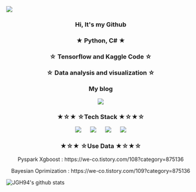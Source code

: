 <img src="https://capsule-render.vercel.app/api?type=waving&color=3296D7&height=300&section=header&text=We-Co&%20render&fontSize=90&fontColor=F9FFFF" />
<h3 align="center"><b> Hi, It's my Github  </b></h3>
<h3 align="center"><b> ★ Python, C# ★  </b></h3> 
<h3 align="center"><b> ☆     Tensorflow and Kaggle Code   ☆  </b></h3>
<h3 align="center"><b> ☆     Data analysis and visualization   ☆  </b></h3>
<h3 align="center"><b>  My blog  </b></h3>
<p align="center"> 
    <a href="https://we-co.tistory.com/">
        <img 
            src="https://img.shields.io/badge/-MyBlog-52478B?style=plastic&logo=Bitdefender&logoColor=white&link=https://we-co.tistory.com/"
            style="height : auto; margin-left : 10px; margin-right : 10px;"/>
    </a>  
    <h3 align="center"><b>★☆★ ☆Tech Stack ★☆★☆</b></h3> 
   <p align="center">
      <img
                src="https://img.shields.io/badge/-Python-3776AB?style=plastic&logo=Python&logoColor=white&link=https://we-co.tistory.com/"
                style="height : auto; margin-left : 10px; margin-right : 10px;"/>
      <img
                src="https://img.shields.io/badge/-TensorFlow-FF6F00?style=plastic&logo=TensorFlow&logoColor=white&link=https://we-co.tistory.com/"
                style="height : auto; margin-left : 10px; margin-right : 10px;"/>
      <img
                src="https://img.shields.io/badge/-Apache Spark-4285F4?style=plastic&logo=Apache Spark&logoColor=white&link=https://we-co.tistory.com/"
                style="height : auto; margin-left : 10px; margin-right : 10px;"/>
      <img
                src="https://img.shields.io/badge/-.NET-C9284D?style=plastic&logo=.NET&logoColor=white&link=https://we-co.tistory.com/"
                style="height : auto; margin-left : 10px; margin-right : 10px;"/> 
    </p>
    
</p>

 <h3 align="center"><b>★☆★ ☆Use Data ★☆★☆</b></h3>
 <p align="center">
 Pyspark Xgboost : https://we-co.tistory.com/108?category=875136 
 <p align="center"> 
 Bayesian Oprimization : https://we-co.tistory.com/109?category=875136
    
 </P>


![JGH94's github stats](https://github-readme-stats.vercel.app/api?username=JGH94&show_icons=true&&theme=gruvbox_light)

 




<!--
**JGH94/JGH94** is a ✨ _special_ ✨ repository because its `README.md` (this file) appears on your GitHub profile.

Here are some ideas to get you started:

- 🔭 I’m currently working on ...
- 🌱 I’m currently learning ...
- 👯 I’m looking to collaborate on ...
- 🤔 I’m looking for help with ...
- 💬 Ask me about ...
- 📫 How to reach me: ...
- 😄 Pronouns: ...
- ⚡ Fun fact: ...
-->
